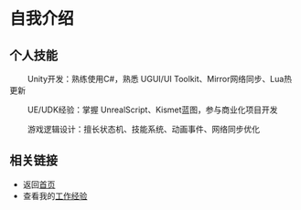 # 自我介绍

## 个人技能

        Unity开发：熟练使用C#，熟悉 UGUI/UI Toolkit、Mirror网络同步、Lua热更新

        UE/UDK经验：掌握 UnrealScript、Kismet蓝图，参与商业化项目开发

        游戏逻辑设计：擅长状态机、技能系统、动画事件、网络同步优化

## 相关链接

- 返回[首页](index.md)
- 查看我的[工作经验](experience.md)
